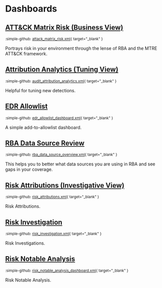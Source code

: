# Dashboards

## [ATT&CK Matrix Risk (Business View)](./attack_matrix_risk.md)

<small>:simple-github: [attack_matrix_risk.xml](https://github.com/splunk/rba/blob/main/dashboards/attack_matrix_risk.xml){ target="_blank" }</small>

Portrays risk in your environment through the lense of RBA and the MTRE ATT&CK framework.

## [Attribution Analytics (Tuning View)](./audit_attribution_analytics.md)

<small>:simple-github: [audit_attribution_analytics.xml](https://github.com/splunk/rba/blob/main/dashboards/audit_attribution_analytics.xml){ target="_blank" }</small>

Helpful for tuning new detections.

## [EDR Allowlist](./edr_allowlist_dashboard.md)

<small>:simple-github: [edr_allowlist_dashboard.xml](https://github.com/splunk/rba/blob/main/dashboards/edr_allowlist_dashboard.xml){ target="_blank" }</small>

A simple add-to-allowlist dashboard.

## [RBA Data Source Review](./rba_data_source_overview.md)

<small>:simple-github: [rba_data_source_overview.xml](https://github.com/splunk/rba/blob/main/dashboards/rba_data_source_overview.xml){ target="_blank" }</small>

This helps you to better what data sources you are using in RBA and see gaps in your coverage.

## [Risk Attributions (Investigative View)](./risk_attributions.md)

<small>:simple-github: [risk_attributions.xml](https://github.com/splunk/rba/blob/main/dashboards/risk_attributions.xml){ target="_blank" }</small>

Risk Attributions.

## [Risk Investigation](./risk_investigation.md)

<small>:simple-github: [risk_investigation.xml](https://github.com/splunk/rba/blob/main/dashboards/risk_investigation.xml){ target="_blank" }</small>

Risk Investigations.

## [Risk Notable Analysis](./risk_notable_analysis_dashboard.md)

<small>:simple-github: [risk_notable_analysis_dashboard.xml](https://github.com/splunk/rba/blob/main/dashboards/risk_notable_analysis_dashboard.xml){ target="_blank" }</small>

Risk Notable Analysis.
